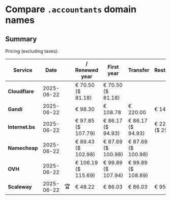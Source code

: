 # Compare `.accountants` domain names

## Summary

Pricing (excluding taxes):

| Service | Date |  | / Renewed year | First year | Transfer | Restoration |
|--|--|--|--|--|--|--|
| **Cloudflare** | 2025-06-22 |  | € 70.50<br>($ 81.18) | € 70.50<br>($ 81.18) |  |  |
| **Gandi** | 2025-06-22 |  | € 98.30 | € 108.78 | € 220.00 | € 142.56 |
| **Internet.bs** | 2025-06-22 |  | € 97.85<br>($ 107.79) | € 86.17<br>($ 94.93) | € 86.17<br>($ 94.93) | € 227.85<br>($ 250.99) |
| **Namecheap** | 2025-06-22 |  | € 89.43<br>($ 102.98) | € 87.69<br>($ 100.98) | € 87.69<br>($ 100.98) |  |
| **OVH** | 2025-06-22 |  | € 106.19<br>($ 115.69) | € 99.89<br>($ 107.94) | € 99.89<br>($ 108.89) |  |
| **Scaleway** | 2025-06-22 | 🏆 | € 48.22 | € 86.03 | € 86.03 | € 95.96 |
